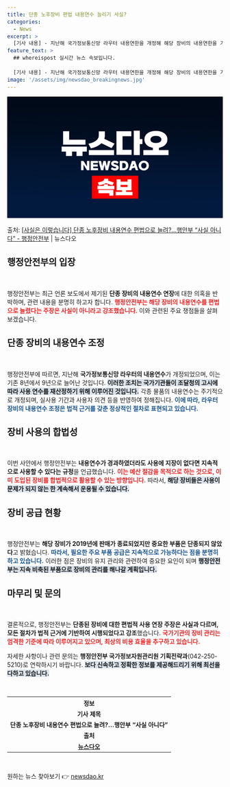 ```yaml
---
title: 단종 노후장비 편법 내용연수 늘리기 사실?
categories:
  - News
excerpt: >
  [기사 내용] - 지난해 국가정보통신망 라우터 내용연한을 개정해 해당 장비의 내용연한을 기존 8년에서 9년으…
feature_text: >
  ## whereispost 실시간 뉴스 속보입니다.

  [기사 내용] - 지난해 국가정보통신망 라우터 내용연한을 개정해 해당 장비의 내용연한을 기존 8년에서 9년으…
image: '/assets/img/newsdao_breakingnews.jpg'
---
```


![뉴스다오 속보](/assets/img/newsdao_breakingnews.jpg)

<p>출처: <a href="https://newsdao.kr/2658" rel="dofollow">[사실은 이렇습니다] 단종 노후장비 내용연수 편법으로 늘려?…행안부 “사실 아니다” - 행정안전부</a> | 뉴스다오</p>

<h2 data-ke-size="size26">행정안전부의 입장</h2>

<p data-ke-size="size16">&nbsp;</p>

행정안전부는 최근 언론 보도에서 제기된 <b>단종 장비의 내용연수 연장</b>에 대한 의혹을 반박하며, 관련 내용을 분명히 하고자 합니다. <b><span style="color: #ee2323;">행정안전부는 해당 장비의 내용연수를 편법으로 늘렸다는 주장은 사실이 아니라고 강조했습니다.</span></b> 이와 관련된 주요 쟁점들을 살펴보겠습니다.

<h2 data-ke-size="size26">단종 장비의 내용연수 조정</h2>

<p data-ke-size="size16">&nbsp;</p>

행정안전부에 따르면, 지난해 <b>국가정보통신망 라우터의 내용연수</b>가 개정되었으며, 이는 기존 8년에서 9년으로 늘어난 것입니다. <b><span style="background-color: #21538527;">이러한 조치는 국가기관들이 조달청의 고시에 따라 사용 연수를 재산정하기 위해 이루어진 것입니다.</span></b> 각종 물품의 내용연수는 주기적으로 개정되며, 실사용 기간과 사용자 의견 등을 반영하여 정해집니다. <b><span style="color: #1a5490;">이에 따라, 라우터 장비의 내용연수 조정은 법적 근거를 갖춘 정상적인 절차로 표현되고 있습니다.</span></b>

<h2 data-ke-size="size26">장비 사용의 합법성</h2>

<p data-ke-size="size16">&nbsp;</p>

이번 사안에서 행정안전부는 <b>내용연수가 경과하였더라도 사용에 지장이 없다면 지속적으로 사용할 수 있다는 규정</b>을 언급했습니다. <b><span style="color: #ee2323;">이는 예산 절감을 목적으로 하는 것으로, 이미 도입된 장비를 합법적으로 활용할 수 있는 방향입니다.</span></b> 따라서, <b><span style="background-color: #21538527;">해당 장비들은 사용이 문제가 되지 않는 한 계속해서 운용될 수 있습니다.</span></b> 

<h2 data-ke-size="size26">장비 공급 현황</h2>

<p data-ke-size="size16">&nbsp;</p>

행정안전부는 <b>해당 장비가 2019년에 판매가 종료되었지만 중요한 부품은 단종되지 않았다</b>고 밝혔습니다. <b><span style="color: #1a5490;">따라서, 필요한 주요 부품 공급은 지속적으로 가능하다는 점을 분명히 하고 있습니다.</span></b> 이러한 점은 장비의 유지 관리와 관련하여 중요한 요인이 되며 <b><span style="background-color: #21538527;">행정안전부는 지속 비축된 부품으로 장비의 관리를 해나갈 계획입니다.</span></b>

<h2 data-ke-size="size26">마무리 및 문의</h2>

<p data-ke-size="size16">&nbsp;</p>

결론적으로, 행정안전부는 <b>단종된 장비에 대한 편법적 사용 연장 주장은 사실과 다르며, 모든 절차가 법적 근거에 기반하여 시행되었다고 강조</b>했습니다. <b><span style="color: #ee2323;">국가기관의 장비 관리는 엄격한 기준에 따라 이루어지고 있으며, 최상의 비용 효율을 추구하고 있습니다.</span></b> 

자세한 사항이나 관련 문의는 <b>행정안전부 국가정보자원관리원 기획전략과</b>(042-250-5210)로 연락하시기 바랍니다. <b><span style="background-color: #21538527;">보다 신속하고 정확한 정보를 제공해드리기 위해 최선을 다하고 있습니다.</span></b>

<p data-ke-size="size16">&nbsp;</p>

<table style="width: 100%;">
    <tr>
        <th><b>정보</b></th>
    </tr>
    <tr>
        <td style="text-align: center; height: 17px;"><b>기사 제목</b></td>
    </tr>
    <tr>
        <td style="text-align: center; height: 17px;"><b>단종 노후장비 내용연수 편법으로 늘려?…행안부 “사실 아니다”</b></td>
    </tr>
    <tr>
        <td style="text-align: center; height: 17px;"><b>출처</b></td>
    </tr>
    <tr>
        <td style="text-align: center; height: 17px;"><b><a href="https://newsdao.kr/2658">뉴스다오</a></b></td>
    </tr>
</table>

<p data-ke-size="size16">&nbsp;</p> 

원하는 뉴스 찾아보기 👉 <a href="https://newsdao.kr" rel="dofollow">newsdao.kr</a>


